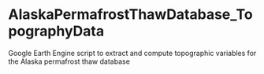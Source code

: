 # AlaskaPermafrostThawDatabase_TopographyData
Google Earth Engine script to extract and compute topographic variables for the Alaska permafrost thaw database
